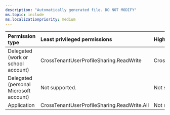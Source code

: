 ```yaml
---
description: "Automatically generated file. DO NOT MODIFY"
ms.topic: include
ms.localizationpriority: medium
---
```


|Permission type|Least privileged permissions|Higher privileged permissions|
|:---|:---|:---|
|Delegated (work or school account)|CrossTenantUserProfileSharing.ReadWrite|CrossTenantUserProfileSharing.ReadWrite.All|
|Delegated (personal Microsoft account)|Not supported.|Not supported.|
|Application|CrossTenantUserProfileSharing.ReadWrite.All|Not supported.|

